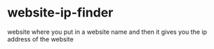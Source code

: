 # website-ip-finder
website where you put in a website name and then    it gives you the ip address of the website 

